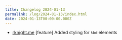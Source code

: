 ```yaml
---
title: Changelog 2024-01-13
permalink: /log/2024-01-13/index.html
date: 2024-01-13T00:00:00.000Z
---
```


- [rknight.me](https://rknight.me) [feature] Added styling for `kbd` elements